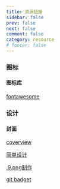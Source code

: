 ```yaml
---
title: 资源链接
sidebar: false
prev: false
next: false
comment: false
category: resource
# footer: false
---
```

### 图标
#### 图标库
<HopeIcon icon="fa-brands fa-square-font-awesome" size="35px"></HopeIcon>[fontawesome](https://fontawesome.com/)
### 设计
#### 封面
[coverview](https://coverview.vercel.app/editor)

[简单设计](https://www.jiandan.link/app/home)

[.9.png制作](https://romannurik.github.io/AndroidAssetStudio/nine-patches.html#&sourceDensity=160&name=example)

[git badget](https://socialify.git.ci)